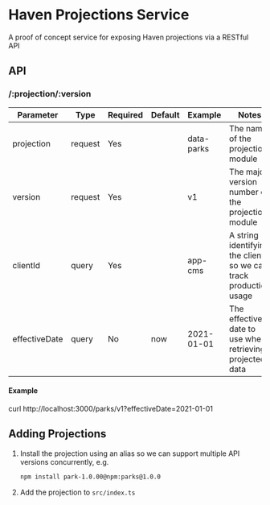 # Haven Projections Service

A proof of concept service for exposing Haven projections via a RESTful API

## API

### /:projection/:version

| Parameter     | Type    | Required | Default | Example    | Notes                                                            |
| ------------- | ------- | -------- | ------- | ---------- | ---------------------------------------------------------------- |
| projection    | request | Yes      |         | data-parks | The name of the projection module                                |
| version       | request | Yes      |         | v1         | The major version number of the projection module                |
| clientId      | query   | Yes      |         | app-cms    | A string identifying the client so we can track production usage |
| effectiveDate | query   | No       | now     | 2021-01-01 | The effective date to use when retrieving projected data         |

#### Example

curl http://localhost:3000/parks/v1?effectiveDate=2021-01-01

## Adding Projections

1. Install the projection using an alias so we can support multiple API versions concurrently, e.g.
   ```sh
   npm install park-1.0.00@npm:parks@1.0.0
   ```
1. Add the projection to `src/index.ts`
